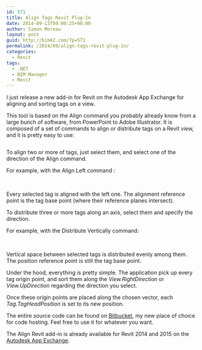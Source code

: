 ```yaml
---
id: 571
title: Align Tags Revit Plug-In
date: 2014-09-13T09:00:25+00:00
author: Simon Moreau
layout: post
guid: http://bim42.com/?p=571
permalink: /2014/09/align-tags-revit-plug-in/
categories:
  - Revit
tags:
  - .NET
  - BIM Manager
  - Revit
---
```

I just release a new add-in for Revit on the Autodesk App Exchange for aligning and sorting tags on a view.

This tool is based on the Align command you probably already know from a large bunch of software, from PowerPoint to Adobe Illustrator. It is composed of a set of commands to align or distribute tags on a Revit view, and it is pretty easy to use:

![<img class="aligncenter size-full wp-image-574" src="http://bim42.com/wp-content/uploads/2014/09/Commands.png" alt="Commands" width="166" height="244" />](http://bim42.com/wp-content/uploads/2014/09/Commands.png)

To align two or more of tags, just select them, and select one of the direction of the Align command.

For example, with the Align Left command :

![<img class="aligncenter wp-image-573 size-full" src="http://bim42.com/wp-content/uploads/2014/09/AlignBefore.png" alt="Before" width="854" height="359" srcset="https://bim42.com/wp-content/uploads/2014/09/AlignBefore.png 854w, https://bim42.com/wp-content/uploads/2014/09/AlignBefore-300x126.png 300w, https://bim42.com/wp-content/uploads/2014/09/AlignBefore-500x210.png 500w" sizes="(max-width: 854px) 100vw, 854px" />](http://bim42.com/wp-content/uploads/2014/09/AlignBefore.png) ![<img class="aligncenter wp-image-572 size-full" src="http://bim42.com/wp-content/uploads/2014/09/AlignAfter.png" alt="After" width="876" height="362" srcset="https://bim42.com/wp-content/uploads/2014/09/AlignAfter.png 876w, https://bim42.com/wp-content/uploads/2014/09/AlignAfter-300x123.png 300w, https://bim42.com/wp-content/uploads/2014/09/AlignAfter-500x206.png 500w" sizes="(max-width: 876px) 100vw, 876px" />](http://bim42.com/wp-content/uploads/2014/09/AlignAfter.png)

Every selected tag is aligned with the left one. The alignment reference point is the tag base point (where their reference planes intersect).

To distribute three or more tags along an axis, select them and specify the direction.

For example, with the Distribute Vertically command:

![<img class="aligncenter size-full wp-image-576" src="http://bim42.com/wp-content/uploads/2014/09/DistributeBefore.png" alt="Before" width="970" height="371" srcset="https://bim42.com/wp-content/uploads/2014/09/DistributeBefore.png 970w, https://bim42.com/wp-content/uploads/2014/09/DistributeBefore-300x114.png 300w, https://bim42.com/wp-content/uploads/2014/09/DistributeBefore-500x191.png 500w" sizes="(max-width: 970px) 100vw, 970px" />](http://bim42.com/wp-content/uploads/2014/09/DistributeBefore.png) ![<img class="aligncenter size-full wp-image-575" src="http://bim42.com/wp-content/uploads/2014/09/DistributeAfter.png" alt="After" width="964" height="378" srcset="https://bim42.com/wp-content/uploads/2014/09/DistributeAfter.png 964w, https://bim42.com/wp-content/uploads/2014/09/DistributeAfter-300x117.png 300w, https://bim42.com/wp-content/uploads/2014/09/DistributeAfter-500x196.png 500w" sizes="(max-width: 964px) 100vw, 964px" />](http://bim42.com/wp-content/uploads/2014/09/DistributeAfter.png)

Vertical space between selected tags is distributed evenly among them. The position reference point is still the tag base point.

Under the hood, everything is pretty simple. The application pick up every tag origin point, and sort them along the _View.RightDirection_ or _View.UpDirection_ regarding the direction you select.

Once these origin points are placed along the chosen vector, each _Tag.TagHeadPosition_ is set to its new position.

The entire source code can be found on [Bitbucket](https://bitbucket.org/simonmoreau/align-tag "Align Tags"), my new place of choice for code hosting. Feel free to use it for whatever you want.

The Align Revit add-in is already available for Revit 2014 and 2015 on the [Autodesk App Exchange](https://apps.exchange.autodesk.com/RVT/en/Detail/Index?id=appstore.exchange.autodesk.com%3aalign_windows32and64%3aen "Align").